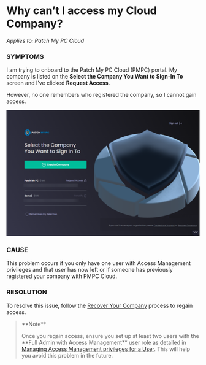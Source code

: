 # Why can’t I access my Cloud Company?

_Applies to: Patch My PC Cloud_

### SYMPTOMS

I am trying to onboard to the Patch My PC Cloud (PMPC) portal. My company is listed on the **Select the Company You Want to Sign-In To** screen and I’ve clicked **Request Access**.

However, no one remembers who registered the company, so I cannot gain access.

!["Select the Company You Want to Sign-In To" screen](/_images/image-(1980).png)

### CAUSE

This problem occurs if you only have one user with Access Management privileges and that user has now left or if someone has previously registered your company with PMPC Cloud.

### RESOLUTION

To resolve this issue, follow the [Recover Your Company](../../cloud-administration/manage-your-cloud-company/recover-your-cloud-company.md) process to regain access.

> \*\*Note\*\*
>
> Once you regain access, ensure you set up at least two users with the \*\*Full Admin with Access Management\*\* user role as detailed in [Managing Access Management privileges for a User](https://docs.patchmypc.com/patch-my-pc-cloud/administration/managing-users/modify-a-user#managing-access-management-privileges-for-a-user). This will help you avoid this problem in the future.